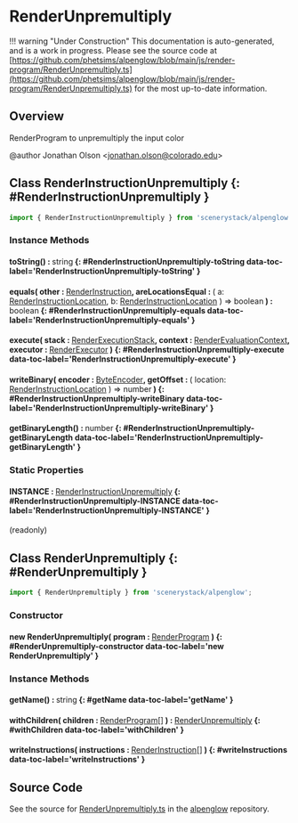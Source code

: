 # RenderUnpremultiply

!!! warning "Under Construction"
    This documentation is auto-generated, and is a work in progress. Please see the source code at
    [https://github.com/phetsims/alpenglow/blob/main/js/render-program/RenderUnpremultiply.ts](https://github.com/phetsims/alpenglow/blob/main/js/render-program/RenderUnpremultiply.ts) for the most up-to-date information.

## Overview

RenderProgram to unpremultiply the input color

@author Jonathan Olson &lt;jonathan.olson@colorado.edu&gt;

## Class RenderInstructionUnpremultiply {: #RenderInstructionUnpremultiply }


```js
import { RenderInstructionUnpremultiply } from 'scenerystack/alpenglow';
```
### Instance Methods

#### toString() : <span style="font-weight: 400;"><span style="color: hsla(calc(var(--md-hue) + 180deg),80%,40%,1);">string</span></span> {: #RenderInstructionUnpremultiply-toString data-toc-label='RenderInstructionUnpremultiply-toString' }

#### equals( other : <span style="font-weight: 400;">[RenderInstruction](../alpenglow/RenderInstruction.md)</span>, areLocationsEqual : <span style="font-weight: 400;">( a: [RenderInstructionLocation](../alpenglow/RenderInstruction.md#RenderInstructionLocation), b: [RenderInstructionLocation](../alpenglow/RenderInstruction.md#RenderInstructionLocation) ) =&gt; <span style="color: hsla(calc(var(--md-hue) + 180deg),80%,40%,1);">boolean</span></span> ) : <span style="font-weight: 400;"><span style="color: hsla(calc(var(--md-hue) + 180deg),80%,40%,1);">boolean</span></span> {: #RenderInstructionUnpremultiply-equals data-toc-label='RenderInstructionUnpremultiply-equals' }

#### execute( stack : <span style="font-weight: 400;">[RenderExecutionStack](../alpenglow/RenderExecutionStack.md)</span>, context : <span style="font-weight: 400;">[RenderEvaluationContext](../alpenglow/RenderEvaluationContext.md)</span>, executor : <span style="font-weight: 400;">[RenderExecutor](../alpenglow/RenderExecutor.md)</span> ) {: #RenderInstructionUnpremultiply-execute data-toc-label='RenderInstructionUnpremultiply-execute' }

#### writeBinary( encoder : <span style="font-weight: 400;">[ByteEncoder](../alpenglow/ByteEncoder.md)</span>, getOffset : <span style="font-weight: 400;">( location: [RenderInstructionLocation](../alpenglow/RenderInstruction.md#RenderInstructionLocation) ) =&gt; <span style="color: hsla(calc(var(--md-hue) + 180deg),80%,40%,1);">number</span></span> ) {: #RenderInstructionUnpremultiply-writeBinary data-toc-label='RenderInstructionUnpremultiply-writeBinary' }

#### getBinaryLength() : <span style="font-weight: 400;"><span style="color: hsla(calc(var(--md-hue) + 180deg),80%,40%,1);">number</span></span> {: #RenderInstructionUnpremultiply-getBinaryLength data-toc-label='RenderInstructionUnpremultiply-getBinaryLength' }

### Static Properties

#### INSTANCE : <span style="font-weight: 400;">[RenderInstructionUnpremultiply](../alpenglow/RenderUnpremultiply.md#RenderInstructionUnpremultiply)</span> {: #RenderInstructionUnpremultiply-INSTANCE data-toc-label='RenderInstructionUnpremultiply-INSTANCE' }

(readonly)



## Class RenderUnpremultiply {: #RenderUnpremultiply }


```js
import { RenderUnpremultiply } from 'scenerystack/alpenglow';
```
### Constructor

#### new RenderUnpremultiply( program : <span style="font-weight: 400;">[RenderProgram](../alpenglow/RenderProgram.md)</span> ) {: #RenderUnpremultiply-constructor data-toc-label='new RenderUnpremultiply' }

### Instance Methods

#### getName() : <span style="font-weight: 400;"><span style="color: hsla(calc(var(--md-hue) + 180deg),80%,40%,1);">string</span></span> {: #getName data-toc-label='getName' }

#### withChildren( children : <span style="font-weight: 400;">[RenderProgram](../alpenglow/RenderProgram.md)[]</span> ) : <span style="font-weight: 400;">[RenderUnpremultiply](../alpenglow/RenderUnpremultiply.md)</span> {: #withChildren data-toc-label='withChildren' }

#### writeInstructions( instructions : <span style="font-weight: 400;">[RenderInstruction](../alpenglow/RenderInstruction.md)[]</span> ) {: #writeInstructions data-toc-label='writeInstructions' }



## Source Code

See the source for [RenderUnpremultiply.ts](https://github.com/phetsims/alpenglow/blob/main/js/render-program/RenderUnpremultiply.ts) in the [alpenglow](https://github.com/phetsims/alpenglow) repository.
